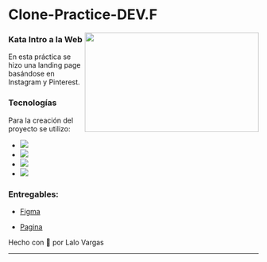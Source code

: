 # Clone-Practice-DEV.F
<img align='right' src="https://media.giphy.com/media/L1R1tvI9svkIWwpVYr/giphy.gif" width="350" height="200">


### Kata Intro a la Web
En esta práctica se hizo una landing page basándose en Instagram y Pinterest.

### Tecnologías 
Para la creación del proyecto se utilizo:

- <img src="https://img.shields.io/badge/HTML5-ff895e?style=for-the-badge&logo=html5&logoColor=black">
- <img src="https://img.shields.io/badge/CSS-78a1ff?&style=for-the-badge&logo=css3&logoColor=black">
- <img src="https://img.shields.io/badge/JavaScript-ffec79?style=for-the-badge&logo=javascript&logoColor=black">
- <img src="https://img.shields.io/badge/GitHub-caffb0?style=for-the-badge&logo=github&logoColor=black">

### Entregables:

- <a href="https://www.figma.com/file/8C9rs8tGNKb4Ip6mnFdGFK/Untitled?node-id=3%3A33">Figma</a>

- [Pagina](https://eduantvarmau.github.io/PHOTOYOU-DEV.F/)

Hecho con 💜 por Lalo Vargas

---

